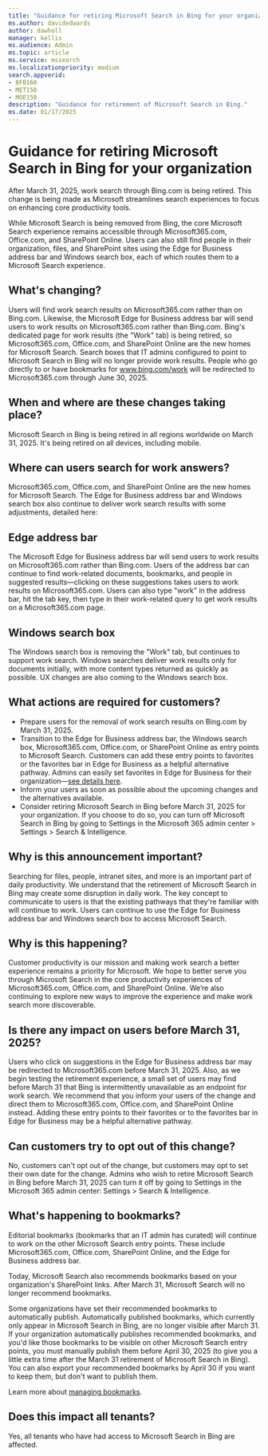 ```yaml
---
title: "Guidance for retiring Microsoft Search in Bing for your organization"
ms.author: davidedwards
author: dawholl
manager: kellis
ms.audience: Admin
ms.topic: article
ms.service: mssearch
ms.localizationpriority: medium
search.appverid:
- BFB160
- MET150
- MOE150
description: "Guidance for retirement of Microsoft Search in Bing."
ms.date: 01/17/2025
---
```


# Guidance for retiring Microsoft Search in Bing for your organization

After March 31, 2025, work search through Bing.com is being retired. This change is being made as Microsoft streamlines search experiences to focus on enhancing core productivity tools.

While Microsoft Search is being removed from Bing, the core Microsoft Search experience remains accessible through Microsoft365.com, Office.com, and SharePoint Online. Users can also still find people in their organization, files, and SharePoint sites using the Edge for Business address bar and Windows search box, each of which routes them to a Microsoft Search experience.

## What's changing?

Users will find work search results on Microsoft365.com rather than on Bing.com. Likewise, the Microsoft Edge for Business address bar will send users to work results on Microsoft365.com rather than Bing.com. Bing's dedicated page for work results (the "Work" tab) is being retired, so Microsoft365.com, Office.com, and SharePoint Online are the new homes for Microsoft Search. Search boxes that IT admins configured to point to Microsoft Search in Bing will no longer provide work results. People who go directly to or have bookmarks for www.bing.com/work will be redirected to Microsoft365.com through June 30, 2025.

## When and where are these changes taking place? 

Microsoft Search in Bing is being retired in all regions worldwide on March 31, 2025. It's being retired on all devices, including mobile. 

## Where can users search for work answers? 

Microsoft365.com, Office.com, and SharePoint Online are the new homes for Microsoft Search. The Edge for Business address bar and Windows search box also continue to deliver work search results with some adjustments, detailed here: 

## Edge address bar 

The Microsoft Edge for Business address bar will send users to work results on Microsoft365.com rather than Bing.com. Users of the address bar can continue to find work-related documents, bookmarks, and people in suggested results—clicking on these suggestions takes users to work results on Microsoft365.com. Users can also type "work" in the address bar, hit the tab key, then type in their work-related query to get work results on a Microsoft365.com page.

## Windows search box 

The Windows search box is removing the "Work" tab, but continues to support work search. Windows searches deliver work results only for documents initially, with more content types returned as quickly as possible. UX changes are also coming to the Windows search box.

## What actions are required for customers? 

- Prepare users for the removal of work search results on Bing.com by March 31, 2025.
- Transition to the Edge for Business address bar, the Windows search box, Microsoft365.com, Office.com, or SharePoint Online as entry points to Microsoft Search. Customers can add these entry points to favorites or the favorites bar in Edge for Business as a helpful alternative pathway. Admins can easily set favorites in Edge for Business for their organization—[see details here](/deployedge/edge-learnmore-provision-favorites).
- Inform your users as soon as possible about the upcoming changes and the alternatives available.
- Consider retiring Microsoft Search in Bing before March 31, 2025 for your organization. If you choose to do so, you can turn off Microsoft Search in Bing by going to Settings in the Microsoft 365 admin center > Settings > Search & Intelligence.

## Why is this announcement important?  

Searching for files, people, intranet sites, and more is an important part of daily productivity. We understand that the retirement of Microsoft Search in Bing may create some disruption in daily work. The key concept to communicate to users is that the existing pathways that they're familiar with will continue to work. Users can continue to use the Edge for Business address bar and Windows search box to access Microsoft Search. 

## Why is this happening?

Customer productivity is our mission and making work search a better experience remains a priority for Microsoft. We hope to better serve you through Microsoft Search in the core productivity experiences of Microsoft365.com, Office.com, and SharePoint Online. We’re also continuing to explore new ways to improve the experience and make work search more discoverable.

## Is there any impact on users before March 31, 2025? 

Users who click on suggestions in the Edge for Business address bar may be redirected to Microsoft365.com before March 31, 2025. Also, as we begin testing the retirement experience, a small set of users may find before March 31 that Bing is intermittently unavailable as an endpoint for work search. We recommend that you inform your users of the change and direct them to Microsoft365.com, Office.com, and SharePoint Online instead. Adding these entry points to their favorites or to the favorites bar in Edge for Business may be a helpful alternative pathway.

## Can customers try to opt out of this change? 

No, customers can't opt out of the change, but customers may opt to set their own date for the change. Admins who wish to retire Microsoft Search in Bing before March 31, 2025 can turn it off by going to Settings in the Microsoft 365 admin center: Settings > Search & Intelligence. 

## What's happening to bookmarks? 

Editorial bookmarks (bookmarks that an IT admin has curated) will continue to work on the other Microsoft Search entry points. These include Microsoft365.com, Office.com, SharePoint Online, and the Edge for Business address bar.  

Today, Microsoft Search also recommends bookmarks based on your organization's SharePoint links. After March 31, Microsoft Search will no longer recommend bookmarks.  

Some organizations have set their recommended bookmarks to automatically publish. Automatically published bookmarks, which currently only appear in Microsoft Search in Bing, are no longer visible after March 31. If your organization automatically publishes recommended bookmarks, and you'd like those bookmarks to be visible on other Microsoft Search entry points, you must manually publish them before April 30, 2025 (to give you a little extra time after the March 31 retirement of Microsoft Search in Bing). You can also export your recommended bookmarks by April 30 if you want to keep them, but don't want to publish them.

Learn more about [managing bookmarks](/microsoftsearch/manage-bookmarks). 

## Does this impact all tenants? 

Yes, all tenants who have had access to Microsoft Search in Bing are affected.